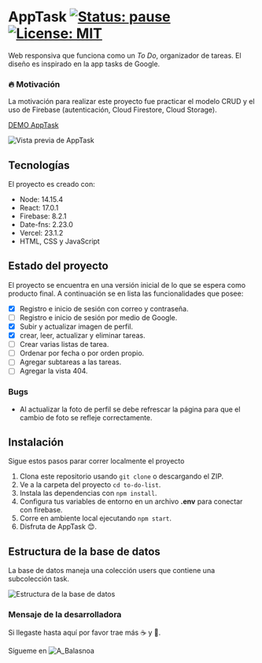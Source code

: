 # AppTask [![Status: pause](https://img.shields.io/badge/Status-pause-yellow)](https://github.com/pbalasnoa/to-do-list/tree/deployment) [![License: MIT](https://img.shields.io/badge/License-MIT-lightgrey.svg)](https://opensource.org/licenses/MIT)

Web responsiva que funciona como un _To Do_, organizador de tareas. El diseño es inspirado en la app tasks de Google.

### :fire: Motivación

La motivación para realizar este proyecto fue practicar el modelo CRUD y el uso de Firebase (autenticación, Cloud Firestore, Cloud Storage).

[DEMO AppTask](https://apptask-abalasnoa.vercel.app/opening "Web AppTask")

![Vista previa de AppTask](https://firebasestorage.googleapis.com/v0/b/to-do-list-84dd6.appspot.com/o/readme%2Fpreview.png?alt=media&token=2839eb36-1da0-47dc-84ab-65a1b8c7c6ed "Vista previa de AppTask")

## Tecnologías

El proyecto es creado con:

- Node: 14.15.4
- React: 17.0.1
- Firebase: 8.2.1
- Date-fns: 2.23.0
- Vercel: 23.1.2
- HTML, CSS y JavaScript

## Estado del proyecto

El proyecto se encuentra en una versión inicial de lo que se espera como producto final. A continuación se en lista las funcionalidades que posee:

- [x] Registro e inicio de sesión con correo y contraseña.
- [ ] Registro e inicio de sesión por medio de Google.
- [x] Subir y actualizar imagen de perfil.
- [x] crear, leer, actualizar y eliminar tareas.
- [ ] Crear varias listas de tarea.
- [ ] Ordenar por fecha o por orden propio.
- [ ] Agregar subtareas a las tareas.
- [ ] Agregar la vista 404.

### Bugs

- Al actualizar la foto de perfil se debe refrescar la página para que el cambio de foto se refleje correctamente.

## Instalación

Sigue estos pasos parar correr localmente el proyecto

1. Clona este repositorio usando `git clone` o descargando el ZIP.
2. Ve a la carpeta del proyecto `cd to-do-list`.
3. Instala las dependencias con `npm install`.
4. Configura tus variables de entorno en un archivo **.env** para conectar con firebase.
5. Corre en ambiente local ejecutando `npm start`.
6. Disfruta de AppTask :blush:.

## Estructura de la base de datos

La base de datos maneja una colección users que contiene una subcolección task.

![Estructura de la base de datos](https://firebasestorage.googleapis.com/v0/b/to-do-list-84dd6.appspot.com/o/readme%2Fdb.png?alt=media&token=63d47ee3-9ca0-40b3-8343-da35c10d8d3c "vista de la estructura de la base de datos")

### Mensaje de la desarrolladora

Si llegaste hasta aquí por favor trae más :coffee: y :cookie:.

Sígueme en ![A_Balasnoa](https://img.shields.io/twitter/url?url=https%3A%2F%2Ftwitter.com%2FA_Balasnoa)
